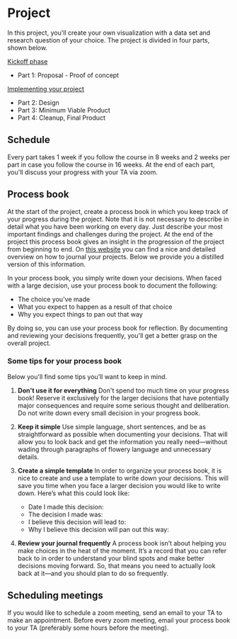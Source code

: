 # Project

In this project, you'll create your own visualization with a data set and research question of your choice. The project is divided in four parts, shown below.

[Kickoff phase](/project/kickoff)

* Part 1: Proposal - Proof of concept

[Implementing your project](/project/implementation)

* Part 2: Design
* Part 3: Minimum Viable Product
* Part 4: Cleanup, Final Product

## Schedule

Every part takes 1 week if you follow the course in 8 weeks and 2 weeks per part in case you follow the course in 16 weeks. At the end of each part, you'll discuss your progress with your TA via zoom.

## Process book

At the start of the project, create a process book in which you keep track of your progress during the project. Note that it is not necessary to describe in detail what you have been working on every day. Just describe your most important findings and challenges during the project. At the end of the project this process book gives an insight in the progression of the project from beginning to end. On [this website](https://blog.trello.com/decision-journal) you can find a nice and detailed overview on how to journal your projects. Below we provide you a distilled version of this information.

In your process book, you simply write down your decisions. When faced with a large decision, use your process book to document the following:

* The choice you've made
* What you expect to happen as a result of that choice
* Why you expect things to pan out that way

By doing so, you can use your process book for reflection. By documenting and reviewing your decisions frequently, you'll get a better grasp on the overall project.

### Some tips for your process book

Below you'll find some tips you’ll want to keep in mind.

1. **Don't use it for everything** Don't spend too much time on your progress book! Reserve it exclusively for the larger decisions that have potentially major consequences and require some serious thought and deliberation. Do not write down every small decision in your progress book.
2. **Keep it simple** Use simple language, short sentences, and be as straightforward as possible when documenting your decisions. That will allow you to look back and get the information you really need—without wading through paragraphs of flowery language and unnecessary details.  
3. **Create a simple template** In order to organize your process book, it is nice to create and use a template to write down your decisions. This will save you time when you face a larger decision you would like to write down. Here’s what this could look like:

    * Date I made this decision:
    * The decision I made was:
    * I believe this decision will lead to:
    * Why I believe this decision will pan out this way:
4. **Review your journal frequently** A process book isn’t about helping you make choices in the heat of the moment. It’s a record that you can refer back to in order to understand your blind spots and make better decisions moving forward. So, that means you need to actually look back at it—and you should plan to do so frequently.

## Scheduling meetings

If you would like to schedule a zoom meeting, send an email to your TA to make an appointment. Before every zoom meeting, email your process book to your TA (preferably some hours before the meeting).
